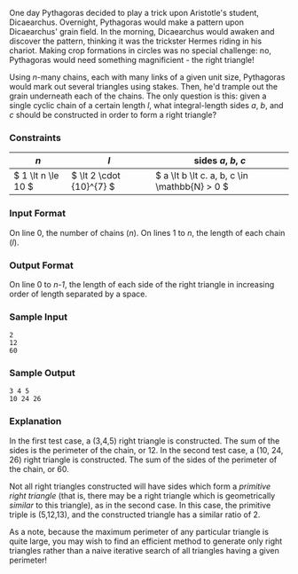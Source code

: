 One day Pythagoras decided to play a trick upon Aristotle's student, Dicaearchus. Overnight, Pythagoras would make a pattern upon Dicaearchus' grain field. In the morning, Dicaearchus would awaken and discover the pattern, thinking it was the trickster Hermes riding in his chariot. Making crop formations in circles was no special challenge: no, Pythagoras would need something magnificient - the right triangle!

Using _n_-many chains, each with many links of a given unit size, Pythagoras would mark out several triangles using stakes. Then, he'd trample out the grain underneath each of the chains. The only question is this: given a single cyclic chain of a certain length _l_, what integral-length sides _a_, _b_, and _c_ should be constructed in order to form a right triangle?

### Constraints

| _n_ | _l_ | sides _a_, _b_, _c_ |
|-----|-----|---------------------|
| $ 1 \lt n \le 10 $ | $ \lt 2 \cdot {10}^{7} $ | $ a \lt b \lt c. a, b, c \in \mathbb{N} > 0 $|

### Input Format

On line 0, the number of chains (_n_). On lines 1 to _n_, the length of each chain (_l_).

### Output Format

On line 0 to _n-1_, the length of each side of the right triangle in increasing order of length separated by a space.


### Sample Input

```
2
12
60
```

### Sample Output

```
3 4 5
10 24 26
```

### Explanation

In the first test case, a (3,4,5) right triangle is constructed. The sum of the sides is the perimeter of the chain, or 12. In the second test case, a (10, 24, 26) right triangle is constructed. The sum of the sides of the perimeter of the chain, or 60. 

Not all right triangles constructed will have sides which form a _primitive right triangle_ (that is, there may be a right triangle which is geometrically _similar_ to this triangle), as in the second case. In this case, the primitive triple is (5,12,13), and the constructed triangle has a similar ratio of 2.

As a note, because the maximum perimeter of any particular triangle is quite large, you may wish to find an efficient method to generate only right triangles rather than a naive iterative search of all triangles having a given perimeter!